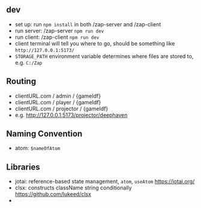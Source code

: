 ## dev
- set up: run `npm install` in both /zap-server and /zap-client
- run server: /zap-server `npm run dev`
- run client: /zap-client `npm run dev`
- client terminal will tell you where to go, should be something like `http://127.0.0.1:5173/`
- `STORAGE_PATH` environment variable determines where files are stored to, e.g. `C:/Zap`


## Routing
- clientURL.com / admin / {gameIdf}
- clientURL.com / player / {gameIdf}
- clientURL.com / projector / {gameIdf}
- e.g.  http://127.0.0.1:5173/projector/deephaven


## Naming Convention
- atom: `$nameOfAtom`


## Libraries
- jotai: reference-based state management, `atom`, `useAtom` https://jotai.org/ 
- clsx: constructs className string conditionally https://github.com/lukeed/clsx
- 
